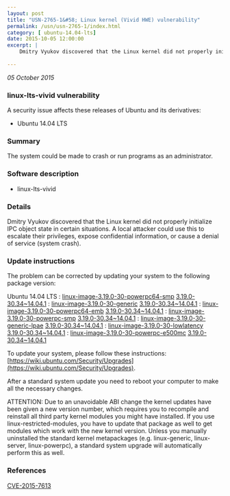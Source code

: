 ```yaml
---
layout: post
title: "USN-2765-1&#58; Linux kernel (Vivid HWE) vulnerability"
permalink: /usn/usn-2765-1/index.html
category: [ ubuntu-14.04-lts]
date: 2015-10-05 12:00:00
excerpt: |
    Dmitry Vyukov discovered that the Linux kernel did not properly initialize IPC object state in certain situations. A local attacker could use this to escalate their privileges, expose confidential information, or cause a denial of service (system crash). 
    
--- 
```

 
 

*05 October 2015*

### linux-lts-vivid vulnerability

A security issue affects these releases of Ubuntu and its derivatives:

* Ubuntu 14.04 LTS

### Summary

The system could be made to crash or run programs as an administrator. 

### Software description

* linux-lts-vivid 

### Details

Dmitry Vyukov discovered that the Linux kernel did not properly initialize IPC object state in certain situations. A local attacker could use this to escalate their privileges, expose confidential information, or cause a denial of service (system crash). 

### Update instructions

The problem can be corrected by updating your system to the following package version:

Ubuntu 14.04 LTS
 : [linux-image-3.19.0-30-powerpc64-smp](https://launchpad.net/ubuntu/+source/linux-lts-vivid) <span> [3.19.0-30.34~14.04.1](https://launchpad.net/ubuntu/+source/linux-lts-vivid/3.19.0-30.34~14.04.1) </span> 
 : [linux-image-3.19.0-30-generic](https://launchpad.net/ubuntu/+source/linux-lts-vivid) <span> [3.19.0-30.34~14.04.1](https://launchpad.net/ubuntu/+source/linux-lts-vivid/3.19.0-30.34~14.04.1) </span> 
 : [linux-image-3.19.0-30-powerpc64-emb](https://launchpad.net/ubuntu/+source/linux-lts-vivid) <span> [3.19.0-30.34~14.04.1](https://launchpad.net/ubuntu/+source/linux-lts-vivid/3.19.0-30.34~14.04.1) </span> 
 : [linux-image-3.19.0-30-powerpc-smp](https://launchpad.net/ubuntu/+source/linux-lts-vivid) <span> [3.19.0-30.34~14.04.1](https://launchpad.net/ubuntu/+source/linux-lts-vivid/3.19.0-30.34~14.04.1) </span> 
 : [linux-image-3.19.0-30-generic-lpae](https://launchpad.net/ubuntu/+source/linux-lts-vivid) <span> [3.19.0-30.34~14.04.1](https://launchpad.net/ubuntu/+source/linux-lts-vivid/3.19.0-30.34~14.04.1) </span> 
 : [linux-image-3.19.0-30-lowlatency](https://launchpad.net/ubuntu/+source/linux-lts-vivid) <span> [3.19.0-30.34~14.04.1](https://launchpad.net/ubuntu/+source/linux-lts-vivid/3.19.0-30.34~14.04.1) </span> 
 : [linux-image-3.19.0-30-powerpc-e500mc](https://launchpad.net/ubuntu/+source/linux-lts-vivid) <span> [3.19.0-30.34~14.04.1](https://launchpad.net/ubuntu/+source/linux-lts-vivid/3.19.0-30.34~14.04.1) </span> 

To update your system, please follow these instructions: [https://wiki.ubuntu.com/Security/Upgrades](https://wiki.ubuntu.com/Security/Upgrades).

After a standard system update you need to reboot your computer to make all the necessary changes.

ATTENTION: Due to an unavoidable ABI change the kernel updates have been given a new version number, which requires you to recompile and reinstall all third party kernel modules you might have installed. If you use linux-restricted-modules, you have to update that package as well to get modules which work with the new kernel version. Unless you manually uninstalled the standard kernel metapackages (e.g. linux-generic, linux-server, linux-powerpc), a standard system upgrade will automatically perform this as well. 

### References

 
 [CVE-2015-7613](http://people.ubuntu.com/~ubuntu-security/cve/CVE-2015-7613)
 

